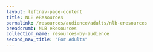 ```yaml
---
layout: leftnav-page-content
title: NLB eResources
permalink: /resources/audience/adults/nlb-eresources
breadcrumb: NLB eResources
collection_name: resources-by-audience
second_nav_title: "For Adults"
---
```


